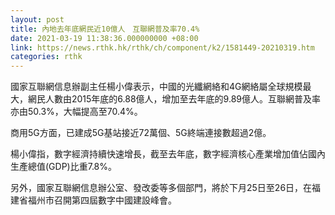 ```yaml
---
layout: post
title: 內地去年底網民近10億人　互聯網普及率70.4%
date: 2021-03-19 11:38:36.000000000 +08:00
link: https://news.rthk.hk/rthk/ch/component/k2/1581449-20210319.htm
categories: rthk
---
```


國家互聯網信息辦副主任楊小偉表示，中國的光纖網絡和4G網絡屬全球規模最大，網民人數由2015年底的6.88億人，增加至去年底的9.89億人。互聯網普及率亦由50.3%，大幅提高至70.4%。

商用5G方面，已建成5G基站接近72萬個、5G終端連接數超過2億。

楊小偉指，數字經濟持續快速增長，截至去年底，數字經濟核心產業增加值佔國內生產總值(GDP)比重7.8%。

另外，國家互聯網信息辦公室、發改委等多個部門，將於下月25日至26日，在福建省福州市召開第四屆數字中國建設峰會。
